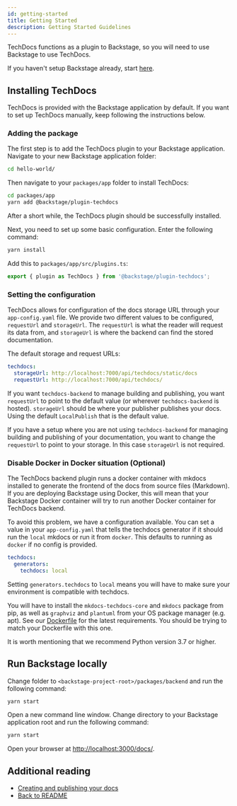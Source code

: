 ```yaml
---
id: getting-started
title: Getting Started
description: Getting Started Guidelines
---
```


TechDocs functions as a plugin to Backstage, so you will need to use Backstage
to use TechDocs.

If you haven't setup Backstage already, start
[here](../../getting-started/index.md).

## Installing TechDocs

TechDocs is provided with the Backstage application by default. If you want to
set up TechDocs manually, keep following the instructions below.

### Adding the package

The first step is to add the TechDocs plugin to your Backstage application.
Navigate to your new Backstage application folder:

```bash
cd hello-world/
```

Then navigate to your `packages/app` folder to install TechDocs:

```bash
cd packages/app
yarn add @backstage/plugin-techdocs
```

After a short while, the TechDocs plugin should be successfully installed.

Next, you need to set up some basic configuration. Enter the following command:

```bash
yarn install
```

Add this to `packages/app/src/plugins.ts`:

```typescript
export { plugin as TechDocs } from '@backstage/plugin-techdocs';
```

### Setting the configuration

TechDocs allows for configuration of the docs storage URL through your
`app-config.yaml` file. We provide two different values to be configured,
`requestUrl` and `storageUrl`. The `requestUrl` is what the reader will request
its data from, and `storageUrl` is where the backend can find the stored
documentation.

The default storage and request URLs:

```yaml
techdocs:
  storageUrl: http://localhost:7000/api/techdocs/static/docs
  requestUrl: http://localhost:7000/api/techdocs/
```

If you want `techdocs-backend` to manage building and publishing, you want
`requestUrl` to point to the default value (or wherever `techdocs-backend` is
hosted). `storageUrl` should be where your publisher publishes your docs. Using
the default `LocalPublish` that is the default value.

If you have a setup where you are not using `techdocs-backend` for managing
building and publishing of your documentation, you want to change the
`requestUrl` to point to your storage. In this case `storageUrl` is not
required.

### Disable Docker in Docker situation (Optional)

The TechDocs backend plugin runs a docker container with mkdocs installed to
generate the frontend of the docs from source files (Markdown). If you are
deploying Backstage using Docker, this will mean that your Backstage Docker
container will try to run another Docker container for TechDocs backend.

To avoid this problem, we have a configuration available. You can set a value in
your `app-config.yaml` that tells the techdocs generator if it should run the
`local` mkdocs or run it from `docker`. This defaults to running as `docker` if
no config is provided.

```yaml
techdocs:
  generators:
    techdocs: local
```

Setting `generators.techdocs` to `local` means you will have to make sure your
environment is compatible with techdocs.

You will have to install the `mkdocs-techdocs-core` and `mkdocs` package from
pip, as well as `graphviz` and `plantuml` from your OS package manager (e.g.
apt). See our
[Dockerfile](https://github.com/spotify/backstage/blob/master/packages/techdocs-container/Dockerfile)
for the latest requirements. You should be trying to match your Dockerfile with
this one.

It is worth mentioning that we recommend Python version 3.7 or higher.

## Run Backstage locally

Change folder to `<backstage-project-root>/packages/backend` and run the
following command:

```bash
yarn start
```

Open a new command line window. Change directory to your Backstage application
root and run the following command:

```bash
yarn start
```

Open your browser at [http://localhost:3000/docs/](http://localhost:3000/docs/).

## Additional reading

- [Creating and publishing your docs](creating-and-publishing.md)
- [Back to README](README.md)
